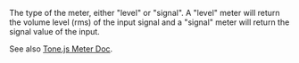 The type of the meter, either "level" or "signal". A "level" meter will return the volume level (rms) of the input signal and a "signal" meter will return the signal value of the input.

See also [Tone.js Meter Doc](https://tonejs.github.io/docs/r11/Meter).
